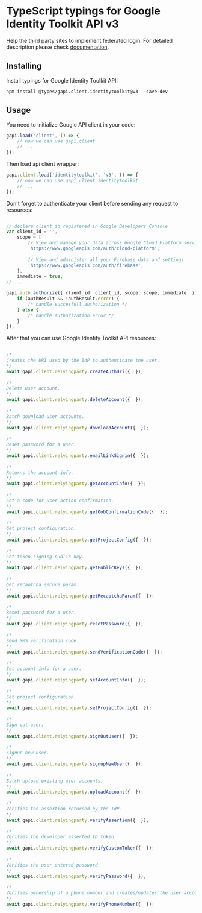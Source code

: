 # TypeScript typings for Google Identity Toolkit API v3
Help the third party sites to implement federated login.
For detailed description please check [documentation](https://developers.google.com/identity-toolkit/v3/).

## Installing

Install typings for Google Identity Toolkit API:
```
npm install @types/gapi.client.identitytoolkit@v3 --save-dev
```

## Usage

You need to initialize Google API client in your code:
```typescript
gapi.load("client", () => { 
    // now we can use gapi.client
    // ... 
});
```

Then load api client wrapper:
```typescript
gapi.client.load('identitytoolkit', 'v3', () => {
    // now we can use gapi.client.identitytoolkit
    // ... 
});
```

Don't forget to authenticate your client before sending any request to resources:
```typescript

// declare client_id registered in Google Developers Console
var client_id = '',
    scope = [     
        // View and manage your data across Google Cloud Platform services
        'https://www.googleapis.com/auth/cloud-platform',
    
        // View and administer all your Firebase data and settings
        'https://www.googleapis.com/auth/firebase',
    ],
    immediate = true;
// ...

gapi.auth.authorize({ client_id: client_id, scope: scope, immediate: immediate }, authResult => {
    if (authResult && !authResult.error) {
        /* handle succesfull authorization */
    } else {
        /* handle authorization error */
    }
});            
```

After that you can use Google Identity Toolkit API resources:

```typescript 
    
/* 
Creates the URI used by the IdP to authenticate the user.  
*/
await gapi.client.relyingparty.createAuthUri({  }); 
    
/* 
Delete user account.  
*/
await gapi.client.relyingparty.deleteAccount({  }); 
    
/* 
Batch download user accounts.  
*/
await gapi.client.relyingparty.downloadAccount({  }); 
    
/* 
Reset password for a user.  
*/
await gapi.client.relyingparty.emailLinkSignin({  }); 
    
/* 
Returns the account info.  
*/
await gapi.client.relyingparty.getAccountInfo({  }); 
    
/* 
Get a code for user action confirmation.  
*/
await gapi.client.relyingparty.getOobConfirmationCode({  }); 
    
/* 
Get project configuration.  
*/
await gapi.client.relyingparty.getProjectConfig({  }); 
    
/* 
Get token signing public key.  
*/
await gapi.client.relyingparty.getPublicKeys({  }); 
    
/* 
Get recaptcha secure param.  
*/
await gapi.client.relyingparty.getRecaptchaParam({  }); 
    
/* 
Reset password for a user.  
*/
await gapi.client.relyingparty.resetPassword({  }); 
    
/* 
Send SMS verification code.  
*/
await gapi.client.relyingparty.sendVerificationCode({  }); 
    
/* 
Set account info for a user.  
*/
await gapi.client.relyingparty.setAccountInfo({  }); 
    
/* 
Set project configuration.  
*/
await gapi.client.relyingparty.setProjectConfig({  }); 
    
/* 
Sign out user.  
*/
await gapi.client.relyingparty.signOutUser({  }); 
    
/* 
Signup new user.  
*/
await gapi.client.relyingparty.signupNewUser({  }); 
    
/* 
Batch upload existing user accounts.  
*/
await gapi.client.relyingparty.uploadAccount({  }); 
    
/* 
Verifies the assertion returned by the IdP.  
*/
await gapi.client.relyingparty.verifyAssertion({  }); 
    
/* 
Verifies the developer asserted ID token.  
*/
await gapi.client.relyingparty.verifyCustomToken({  }); 
    
/* 
Verifies the user entered password.  
*/
await gapi.client.relyingparty.verifyPassword({  }); 
    
/* 
Verifies ownership of a phone number and creates/updates the user account accordingly.  
*/
await gapi.client.relyingparty.verifyPhoneNumber({  });
```